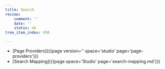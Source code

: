 ```yaml
---
title: Search
review:
    comment: ''
    date: ''
    status: ok
tree_item_index: 450

---
```

*   [Page Providers]({{page version='' space='studio' page='page-providers'}})
*   [Search Mapping]({{page space='Studio' page='search-mapping.md'}})
